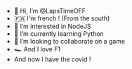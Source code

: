- 👋 Hi, I’m @LapsTimeOFF
- 🇫🇷 I'm french ! (From the south)
- 👀 I’m interested in NodeJS
- 🌱 I’m currently learning Python
- 💞️ I’m looking to collaborate on a game
- 🏎 And I love F1
- And now I have the covid !

<!---
LapsTimeOFF/LapsTimeOFF is a ✨ special ✨ repository because its `README.md` (this file) appears on your GitHub profile.
You can click the Preview link to take a look at your changes.
--->
